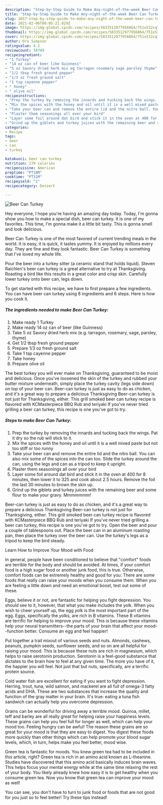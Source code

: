 ```yaml
---
description: "Step-by-Step Guide to Make Any-night-of-the-week Beer Can Turkey"
title: "Step-by-Step Guide to Make Any-night-of-the-week Beer Can Turkey"
slug: 1657-step-by-step-guide-to-make-any-night-of-the-week-beer-can-turkey
date: 2021-02-06T00:05:21.029Z
image: https://img-global.cpcdn.com/recipes/5833512977956864/751x532cq70/beer-can-turkey-recipe-main-photo.jpg
thumbnail: https://img-global.cpcdn.com/recipes/5833512977956864/751x532cq70/beer-can-turkey-recipe-main-photo.jpg
cover: https://img-global.cpcdn.com/recipes/5833512977956864/751x532cq70/beer-can-turkey-recipe-main-photo.jpg
author: Ora Simpson
ratingvalue: 4.2
reviewcount: 34749
recipeingredient:
- "1 Turkey"
- "14 oz can of beer like Guinness"
- "5 oz Savory dried herb mix eg tarragon rosemary sage parsley thyme"
- "1/2 tbsp fresh ground pepper"
- "1/3 oz fresh ground salt"
- "1 tsp cayenne pepper"
- " honey"
- " olive oil"
recipeinstructions:
- "Prep the turkey by removing the innards and tucking back the wings. Pat it dry so the rub will stick to it."
- "Mix the spices with the honey and oil until it is a well mixed paste but not too stiff or too runny"
- "Take your beer can and remove the entire lid and the nitro ball. You can also mix some of the spices into the can too. Slide the turkey around the can, using the legs and can as a tripod to keep it upright."
- "Plaster them seasonings all over your bird"
- "Layer some foil around dat bird and stick it in the oven at 400 for 8 minutes, then lower it to 325 and cook about 2.5 hours. Remove the foil the last 30 minutes to brown the skin up."
- "Grind up the giblets and turkey juices with the remaining beer and some flour to make your gravy. Mmmmmmm!"
categories:
- Recipe
tags:
- beer
- can
- turkey

katakunci: beer can turkey 
nutrition: 279 calories
recipecuisine: American
preptime: "PT18M"
cooktime: "PT31M"
recipeyield: "1"
recipecategory: Dessert

---
```



![Beer Can Turkey](https://img-global.cpcdn.com/recipes/5833512977956864/751x532cq70/beer-can-turkey-recipe-main-photo.jpg)

Hey everyone, I hope you're having an amazing day today. Today, I'm gonna show you how to make a special dish, beer can turkey. It is one of my favorites. This time, I'm gonna make it a little bit tasty. This is gonna smell and look delicious.

Beer Can Turkey is one of the most favored of current trending meals in the world. It is easy, it is quick, it tastes yummy. It is enjoyed by millions every day. They are fine and they look fantastic. Beer Can Turkey is something that I've loved my whole life.

Pour the beer into a turkey sitter (a ceramic stand that holds liquid). Steven Raichlen&#39;s beer can turkey is a great alternative to try at Thanksgiving. Roasting a bird like this results in a great color and crisp skin. Carefully lower turkey onto beer can, legs down.


To get started with this recipe, we have to first prepare a few ingredients. You can have beer can turkey using 8 ingredients and 6 steps. Here is how you cook it.

<!--inarticleads1-->

##### The ingredients needed to make Beer Can Turkey:

1. Make ready 1 Turkey
1. Make ready 14 oz can of beer (like Guinness)
1. Take 5 oz Savory dried herb mix (e.g. tarragon, rosemary, sage, parsley, thyme)
1. Get 1/2 tbsp fresh ground pepper
1. Prepare 1/3 oz fresh ground salt
1. Take 1 tsp cayenne pepper
1. Take  honey
1. Prepare  olive oil


The best turkey you will ever make on Thanksgiving, guaranteed to be moist and delicious. Once you&#39;ve loosened the skin of the turkey and rubbed your butter mixture underneath, simply place the turkey cavity (legs side down) on top of your beer can. Beer-can turkey is just as easy to do as chicken, and it&#39;s a great way to prepare a delicious Thanksgiving Beer-can turkey is not just for Thanksgiving, either. This grill smoked beer can turkey recipe is flavored with KCMasterpiece BBQ Rub and teriyaki If you&#39;ve never tried grilling a beer can turkey, this recipe is one you&#39;ve got to try. 

<!--inarticleads2-->

##### Steps to make Beer Can Turkey:

1. Prep the turkey by removing the innards and tucking back the wings. Pat it dry so the rub will stick to it.
1. Mix the spices with the honey and oil until it is a well mixed paste but not too stiff or too runny
1. Take your beer can and remove the entire lid and the nitro ball. You can also mix some of the spices into the can too. Slide the turkey around the can, using the legs and can as a tripod to keep it upright.
1. Plaster them seasonings all over your bird
1. Layer some foil around dat bird and stick it in the oven at 400 for 8 minutes, then lower it to 325 and cook about 2.5 hours. Remove the foil the last 30 minutes to brown the skin up.
1. Grind up the giblets and turkey juices with the remaining beer and some flour to make your gravy. Mmmmmmm!


Beer-can turkey is just as easy to do as chicken, and it&#39;s a great way to prepare a delicious Thanksgiving Beer-can turkey is not just for Thanksgiving, either. This grill smoked beer can turkey recipe is flavored with KCMasterpiece BBQ Rub and teriyaki If you&#39;ve never tried grilling a beer can turkey, this recipe is one you&#39;ve got to try. Open the beer and pour a couple of tablespoons out. Place the beer can in an aluminum roasting pan, then place the turkey over the beer can. Use the turkey&#39;s legs as a tripod to keep the bird steady. 

Learn How to Improve Your Mood with Food


In general, people have been conditioned to believe that "comfort" foods are terrible for the body and should be avoided. At times, if your comfort food is a high sugar food or another junk food, this is true. Otherwise, comfort foods can be extremely healthy and good for you. There are some foods that really can raise your moods when you consume them. When you are feeling a little down and need an emotional boost, test out some of these.

Eggs, believe it or not, are fantastic for helping you fight depression. You should see to it, however, that what you make includes the yolk. When you wish to cheer yourself up, the egg yolk is the most important part of the egg. Eggs, specifically the yolks, are rich in B vitamins. These B vitamins are terrific for helping to improve your mood. This is because these vitamins help your neural transmitters--the parts of your brain that affect your mood--function better. Consume an egg and feel happier!

Put together a trail mixout of various seeds and nuts. Almonds, cashews, peanuts, pumpkin seeds, sunflower seeds, and so on are all helpful for raising your mood. This is because these nuts are rich in magnesium, which helps to raise serotonin production. Serotonin is a feel-good substance that dictates to the brain how to feel at any given time. The more you have of it, the happier you will feel. Not just that but nuts, specifically, are a terrific protein source.

Cold water fish are excellent for eating if you want to fight depression. Herring, trout, tuna, wild salmon, and mackerel are all full of omega-3 fatty acids and DHA. These are two substances that increase the quality and function of the gray matter in your brain. It's true: eating a tuna fish sandwich can actually help you overcome depression. 

Grains can be wonderful for driving away a terrible mood. Quinoa, millet, teff and barley are all really great for helping raise your happiness levels. These grains can help you feel full for longer as well, which can help your mood too. Feeling hungry can be awful! The reason these grains are so great for your mood is that they are easy to digest. You digest these foods more quickly than other things which can help promote your blood sugar levels, which, in turn, helps make you feel better, mood wise.

Green tea is fantastic for moods. You knew green tea had to be included in this article, right? Green tea is rich in an amino acid known as L-theanine. Studies have discovered that this amino acid basically induces brain waves. This helps focus your mental energy while at the same time relaxing the rest of your body. You likely already knew how easy it is to get healthy when you consume green tea. Now you know that green tea can improve your mood as well!

You can see, you don't have to turn to junk food or foods that are not good for you just so to feel better! Try  these tips  instead!

